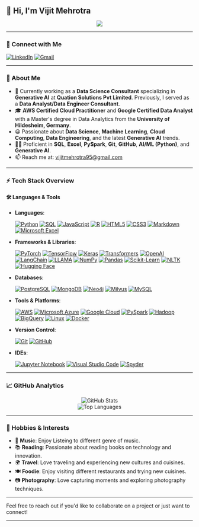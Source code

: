 <h2 style="margin: 0;">👋 Hi, I'm Vijit Mehrotra</h2>

<p align="center">
  <img src="https://readme-typing-svg.herokuapp.com?color=%2336BCF7&lines=Data+Science+Consultant+%7C+3%2B+Years+Experience+%7C+AI+Enthusiast+%7C+Lifelong+Learner&width=1000&height=25">
</p>

---

### 🔗 Connect with Me

[![LinkedIn](https://img.shields.io/badge/LinkedIn-%230077B5.svg?&style=for-the-badge&logo=LinkedIn&logoColor=white)](https://www.linkedin.com/in/vijit-mehrotra-018988130/)
[![Gmail](https://img.shields.io/badge/Gmail-D14836?style=for-the-badge&logo=Gmail&logoColor=white)](mailto:vijitmehrotra95@gmail.com)

---

### 🚀 About Me

- 💼 Currently working as a **Data Science Consultant** specializing in **Generative AI** at **Quation Solutions Pvt Limited**. Previously, I served as a **Data Analyst/Data Engineer Consultant**.
- 🎓 **AWS Certified Cloud Practitioner** and **Google Certified Data Analyst** with a Master's degree in Data Analytics from the **University of Hildesheim, Germany**.
- 😀 Passionate about **Data Science**, **Machine Learning**, **Cloud Computing**, **Data Engineering**, and the latest **Generative AI** trends.
- 👨‍💻 Proficient in **SQL**, **Excel**, **PySpark**, **Git**, **GitHub**, **AI/ML (Python)**, and **Generative AI**.
- 📫 Reach me at: [vijitmehrotra95@gmail.com](mailto:vijitmehrotra95@gmail.com)

---

### ⚡ Tech Stack Overview

#### 🛠 Languages & Tools

- **Languages**:

  [![Python](https://img.shields.io/badge/Python-3670A0?style=for-the-badge&logo=Python&logoColor=ffdd54)](https://www.python.org/)
  [![SQL](https://img.shields.io/badge/SQL-4479A1?style=for-the-badge&logo=MySQL&logoColor=white)](https://www.mysql.com/)
  [![JavaScript](https://img.shields.io/badge/JavaScript-F7DF1E?style=for-the-badge&logo=JavaScript&logoColor=black)](https://developer.mozilla.org/en-US/docs/Web/JavaScript)
  [![R](https://img.shields.io/badge/R-276DC3?style=for-the-badge&logo=R&logoColor=white)](https://www.r-project.org/)
  [![HTML5](https://img.shields.io/badge/HTML5-E34F26?style=for-the-badge&logo=HTML5&logoColor=white)](https://developer.mozilla.org/en-US/docs/Web/HTML)
  [![CSS3](https://img.shields.io/badge/CSS3-1572B6?style=for-the-badge&logo=CSS3&logoColor=white)](https://developer.mozilla.org/en-US/docs/Web/CSS)
  [![Markdown](https://img.shields.io/badge/Markdown-000000?style=for-the-badge&logo=Markdown&logoColor=white)](https://www.markdownguide.org/)
  [![Microsoft Excel](https://img.shields.io/badge/Excel-217346?style=for-the-badge&logo=Microsoft-Excel&logoColor=white)](https://www.microsoft.com/en-us/microsoft-365/excel)

- **Frameworks & Libraries**:

  [![PyTorch](https://img.shields.io/badge/PyTorch-EE4C2C?style=for-the-badge&logo=PyTorch&logoColor=white)](https://pytorch.org/)
  [![TensorFlow](https://img.shields.io/badge/TensorFlow-FF6F00?style=for-the-badge&logo=TensorFlow&logoColor=white)](https://www.tensorflow.org/)
  [![Keras](https://img.shields.io/badge/Keras-D00000?style=for-the-badge&logo=Keras&logoColor=white)](https://keras.io/)
  [![Transformers](https://img.shields.io/badge/Transformers-FFDA57?style=for-the-badge&logo=HuggingFace&logoColor=black)](https://huggingface.co/docs/transformers/index)
  [![OpenAI](https://img.shields.io/badge/OpenAI%20API-412991?style=for-the-badge&logo=OpenAI&logoColor=white)](https://openai.com/api/)
  [![LangChain](https://img.shields.io/badge/LangChain-000000?style=for-the-badge&logo=&logoColor=white)](https://python.langchain.com/en/latest/)
  [![LLAMA](https://img.shields.io/badge/LLAMA-CC0000?style=for-the-badge&logo=&logoColor=white)](https://ai.facebook.com/blog/large-language-model-llama-meta-ai/)
  [![NumPy](https://img.shields.io/badge/NumPy-013243?style=for-the-badge&logo=NumPy&logoColor=white)](https://numpy.org/)
  [![Pandas](https://img.shields.io/badge/Pandas-150458?style=for-the-badge&logo=Pandas&logoColor=white)](https://pandas.pydata.org/)
  [![Scikit-Learn](https://img.shields.io/badge/Scikit--Learn-F7931E?style=for-the-badge&logo=scikit-learn&logoColor=white)](https://scikit-learn.org/)
  [![NLTK](https://img.shields.io/badge/NLTK-0277BD?style=for-the-badge&logo=Python&logoColor=white)](https://www.nltk.org/)
  [![Hugging Face](https://img.shields.io/badge/Hugging%20Face-FF6F00?style=for-the-badge&logo=Hugging%20Face&logoColor=white)](https://huggingface.co/)

  
- **Databases**:

  [![PostgreSQL](https://img.shields.io/badge/PostgreSQL-336791?style=for-the-badge&logo=PostgreSQL&logoColor=white)](https://www.postgresql.org/)
  [![MongoDB](https://img.shields.io/badge/MongoDB-47A248?style=for-the-badge&logo=MongoDB&logoColor=white)](https://www.mongodb.com/)
  [![Neo4j](https://img.shields.io/badge/Neo4j-008CC1?style=for-the-badge&logo=Neo4j&logoColor=white)](https://neo4j.com/)
  [![Milvus](https://img.shields.io/badge/Milvus-20B5AD?style=for-the-badge&logo=Milvus&logoColor=white)](https://milvus.io/)
  [![MySQL](https://img.shields.io/badge/MySQL-4479A1?style=for-the-badge&logo=MySQL&logoColor=white)](https://www.mysql.com/)

- **Tools & Platforms**:

  [![AWS](https://img.shields.io/badge/AWS-FF9900?style=for-the-badge&logo=Amazon-AWS&logoColor=white)](https://aws.amazon.com/)
  [![Microsoft Azure](https://img.shields.io/badge/Microsoft%20Azure-0089D6?style=for-the-badge&logo=Microsoft-Azure&logoColor=white)](https://azure.microsoft.com/)
  [![Google Cloud](https://img.shields.io/badge/Google%20Cloud-4285F4?style=for-the-badge&logo=Google-Cloud&logoColor=white)](https://cloud.google.com/)
  [![PySpark](https://img.shields.io/badge/PySpark-E25A1C?style=for-the-badge&logo=Apache-Spark&logoColor=white)](https://spark.apache.org/docs/latest/api/python/)
  [![Hadoop](https://img.shields.io/badge/Hadoop-66CCFF?style=for-the-badge&logo=Apache-Hadoop&logoColor=black)](https://hadoop.apache.org/)
  [![BigQuery](https://img.shields.io/badge/BigQuery-4285F4?style=for-the-badge&logo=Google-Cloud&logoColor=white)](https://cloud.google.com/bigquery)
  [![Linux](https://img.shields.io/badge/Linux-FCC624?style=for-the-badge&logo=Linux&logoColor=black)](https://www.linux.org/)
  [![Docker](https://img.shields.io/badge/Docker-2496ED?style=for-the-badge&logo=Docker&logoColor=white)](https://www.docker.com/)

- **Version Control**:

  [![Git](https://img.shields.io/badge/Git-F05032?style=for-the-badge&logo=Git&logoColor=white)](https://git-scm.com/)
  [![GitHub](https://img.shields.io/badge/GitHub-181717?style=for-the-badge&logo=GitHub&logoColor=white)](https://github.com/)

- **IDEs**:

  [![Jupyter Notebook](https://img.shields.io/badge/Jupyter-F37626?style=for-the-badge&logo=Jupyter&logoColor=white)](https://jupyter.org/)
  [![Visual Studio Code](https://img.shields.io/badge/VS%20Code-007ACC?style=for-the-badge&logo=Visual-Studio-Code&logoColor=white)](https://code.visualstudio.com/)
  [![Spyder](https://img.shields.io/badge/Spyder%20IDE-FF0000?style=for-the-badge&logo=Spyder%20IDE&logoColor=white)](https://www.spyder-ide.org/)

---

### 📈 GitHub Analytics

<div align="center">
  <img src="https://github-readme-stats.vercel.app/api?username=vijitVM&show_icons=true&theme=radical" alt="GitHub Stats">
  <br>
  <img src="https://github-readme-stats.vercel.app/api/top-langs/?username=vijitVM&layout=compact&theme=radical" alt="Top Languages">
</div>

---

### 🎸 Hobbies & Interests

- 🎵 **Music**: Enjoy Listeing to different genre of music.
- 📚 **Reading**: Passionate about reading books on technology and innovation.
- 🌍 **Travel**: Love traveling and experiencing new cultures and cuisines.
- 🍽️ **Foodie**: Enjoy visiting different restaurants and trying new cuisines.
- 📷 **Photography**: Love capturing moments and exploring photography techniques.
---

<!--
**vijitVM/vijitVM** is a ✨ special ✨ repository because its `README.md` appears on your GitHub profile.
-->

Feel free to reach out if you'd like to collaborate on a project or just want to connect!

---
